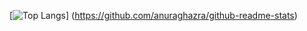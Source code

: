 [![Top Langs](https://github-readme-stats.vercel.app/api/top-langs/?username=akooimak15&layout=compact)]
(https://github.com/anuraghazra/github-readme-stats)
